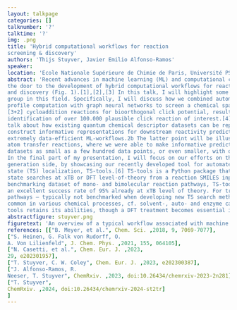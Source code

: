```yaml
---
layout: talkpage
categories: []
talknumber: '?'
talktime: '?'
img: .png
title: 'Hybrid computational workflows for reaction
screening & discovery'
authors: 'Thijs Stuyver, Javier Emilio Alfonso-Ramos'
speaker: 
location: 'Ecole Nationale Supérieure de Chimie de Paris, Université PSL'
abstract: 'Recent advances in machine learning (ML) and computational chemistry have opened
the door to the development of hybrid computational workflows for reaction screening
and discovery (Fig. 1).[1],[2],[3] In this talk, I will highlight some recent work from our research
group in this field. Specifically, I will discuss how we combined automated reaction
profile computation with graph neural networks to screen a chemical space of over 5M
[3+2] cycloaddition reactions for bioorthogonal click potential, resulting in the
identification of over 100.000 plausible click reaction of interest.[4] Furthermore, I will
talk about how existing quantum chemical descriptor datasets can be repurposed to
construct informative representations for downstream reactivity predictions, enabling
extremely data-efficient ML-workflows.2b The latter point will be illustrated for hydrogen
atom transfer reactions, where we were able to make informative predictions on
datasets as small as a few hundred data points, or even smaller, with our approach.
In the final part of my presentation, I will focus on our efforts on the training data
generation side, by showcasing our recently developed tool for automated transition
state (TS) localization, TS-tools.[6] TS-tools is a Python package that enables transition
state searches at xTB or DFT level-of-theory from a reaction SMILES input. On a
benchmarking dataset of mono- and bimolecular reaction pathways, TS-tools reaches
an excellent success rate of 95% already at xTB level of theory. For tri-/multi-molecular
pathways – typically not benchmarked when developing new TS search methods, yet
common in various chemical processes, cf. solvent-, auto- and enzyme catalysis – TS-
tools retains its abilities, though a DFT treatment becomes essential in many cases.'
abstractfigure: stuyver.png
figuretext: 'An overview of a typical workflow associated with machine learning accelerated computational screening.'
references: [["B. Meyer, et al.", Chem. Sci. ,2018, 9, 7069-7077], 
["S. Heinen, G. Falk von Rudorff, O.
A. Von Lilienfeld", J. Chem. Phys. ,2021, 155, 064105],
["N. Casetti, et al.", Chem. Eur. J. ,2023,
29, e202301957],
["T. Stuyver, C. W. Coley", Chem. Eur. J. ,2023, e202300387], 
["J. Alfonso-Ramos, R.
Neeser, T. Stuyver", ChemRxiv. ,2023, doi:10.26434/chemrxiv-2023-2n281], 
["T. Stuyver",
ChemRxiv. ,2024, doi:10.26434/chemrxiv-2024-st2tr]   
]
---
```

